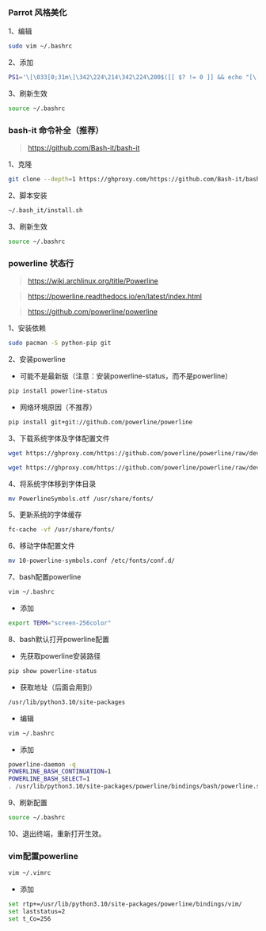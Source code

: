 ### Parrot 风格美化

1、编辑

```sh
sudo vim ~/.bashrc
```

2、添加

```sh
PS1='\[\033[0;31m\]\342\224\214\342\224\200$([[ $? != 0 ]] && echo "[\[\033[0;31m\]\342\234\227\[\033[0;37m\]]\342\224\200")[\[\033[0;39m\]\u\[\033[01;33m\]@\[\033[01;96m\]\h\[\033[0;31m\]]\342\224\200[\[\033[0;32m\]\w\[\033[0;31m\]]\n\[\033[0;31m\]\342\224\224\342\224\200\342\224\200\342\225\274 \[\033[0m\]\[\e[01;33m\]\$\[\e[0m\]'
```

3、刷新生效

```sh
source ~/.bashrc
```

### bash-it 命令补全（推荐）

> https://github.com/Bash-it/bash-it

1、克隆

```sh
git clone --depth=1 https://ghproxy.com/https://github.com/Bash-it/bash-it.git ~/.bash_it
```

2、脚本安装

```sh
~/.bash_it/install.sh
```

3、刷新生效

```sh
source ~/.bashrc
```

### powerline 状态行

> https://wiki.archlinux.org/title/Powerline

> https://powerline.readthedocs.io/en/latest/index.html

> https://github.com/powerline/powerline

1、安装依赖

```sh
sudo pacman -S python-pip git
```

2、安装powerline

- 可能不是最新版（注意：安装powerline-status，而不是powerline）

```sh
pip install powerline-status
```

- 网络环境原因（不推荐）

```sh
pip install git+git://github.com/powerline/powerline
```

3、下载系统字体及字体配置文件

```sh
wget https://ghproxy.com/https://github.com/powerline/powerline/raw/develop/font/PowerlineSymbols.otf
```

```sh
wget https://ghproxy.com/https://github.com/powerline/powerline/raw/develop/font/10-powerline-symbols.conf
```

4、将系统字体移到字体目录

```sh
mv PowerlineSymbols.otf /usr/share/fonts/
```
5、更新系统的字体缓存

```sh
fc-cache -vf /usr/share/fonts/
```

6、移动字体配置文件

```sh
mv 10-powerline-symbols.conf /etc/fonts/conf.d/
```

7、bash配置powerline

```sh
vim ~/.bashrc
```

- 添加

```sh
export TERM="screen-256color"
```

8、bash默认打开powerline配置

- 先获取powerline安装路径

```sh
pip show powerline-status
```

- 获取地址（后面会用到）

```sh
/usr/lib/python3.10/site-packages
```

- 编辑

```sh
vim ~/.bashrc
```

- 添加

```sh
powerline-daemon -q
POWERLINE_BASH_CONTINUATION=1
POWERLINE_BASH_SELECT=1
. /usr/lib/python3.10/site-packages/powerline/bindings/bash/powerline.sh
```

9、刷新配置

```sh
source ~/.bashrc
```

10、退出终端，重新打开生效。

### vim配置powerline

```sh
vim ~/.vimrc
```

- 添加

```sh
set rtp+=/usr/lib/python3.10/site-packages/powerline/bindings/vim/
set laststatus=2
set t_Co=256
```
